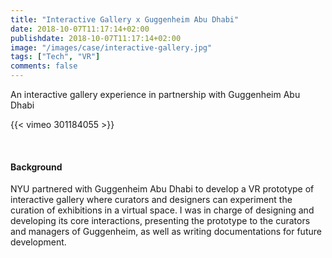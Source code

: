 ```yaml
---
title: "Interactive Gallery x Guggenheim Abu Dhabi"
date: 2018-10-07T11:17:14+02:00
publishdate: 2018-10-07T11:17:14+02:00
image: "/images/case/interactive-gallery.jpg"
tags: ["Tech", "VR"]
comments: false
---
```


An interactive gallery experience in partnership with Guggenheim
Abu Dhabi

{{< vimeo 301184055 >}}

<br>

#### Background

NYU partnered with Guggenheim Abu Dhabi to develop a VR prototype
of interactive gallery where curators and designers can
experiment the curation of exhibitions in a virtual space. I was
in charge of designing and developing its core interactions, presenting 
the prototype
to the curators and managers of Guggenheim, as well as writing
documentations for future development.